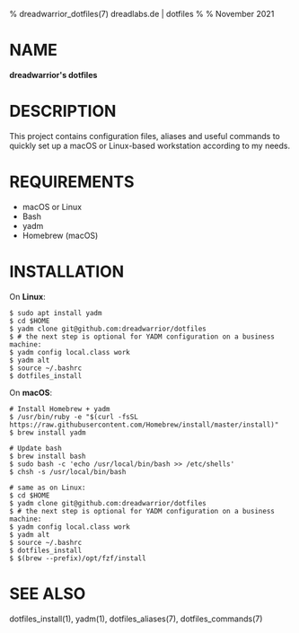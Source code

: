 % dreadwarrior_dotfiles(7) dreadlabs.de | dotfiles
%
% November 2021

# NAME

**dreadwarrior's dotfiles**

# DESCRIPTION

This project contains configuration files, aliases and useful commands to
quickly set up a macOS or Linux-based workstation according to my needs.

# REQUIREMENTS

- macOS or Linux
- Bash
- yadm
- Homebrew (macOS)

# INSTALLATION

On **Linux**:

    $ sudo apt install yadm
    $ cd $HOME
    $ yadm clone git@github.com:dreadwarrior/dotfiles
    $ # the next step is optional for YADM configuration on a business machine:
    $ yadm config local.class work
    $ yadm alt
    $ source ~/.bashrc
    $ dotfiles_install

On **macOS**:

    # Install Homebrew + yadm
    $ /usr/bin/ruby -e "$(curl -fsSL https://raw.githubusercontent.com/Homebrew/install/master/install)"
    $ brew install yadm

    # Update bash
    $ brew install bash
    $ sudo bash -c 'echo /usr/local/bin/bash >> /etc/shells'
    $ chsh -s /usr/local/bin/bash

    # same as on Linux:
    $ cd $HOME
    $ yadm clone git@github.com:dreadwarrior/dotfiles
    $ # the next step is optional for YADM configuration on a business machine:
    $ yadm config local.class work
    $ yadm alt
    $ source ~/.bashrc
    $ dotfiles_install
    $ $(brew --prefix)/opt/fzf/install

# SEE ALSO

dotfiles_install(1), yadm(1), dotfiles_aliases(7), dotfiles_commands(7)
